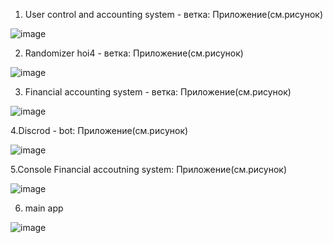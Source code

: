 
1. User control and accounting system - ветка: Приложение(см.рисунок)

![image](https://github.com/user-attachments/assets/c112b79a-b22f-4644-a3b2-8231edcff8d2)


2. Randomizer hoi4 - ветка: Приложение(см.рисунок)

![image](https://github.com/user-attachments/assets/6ebc98d0-7718-44b5-985b-a64bb5de1bc7)



3. Financial accounting system - ветка: Приложение(см.рисунок)

![image](https://github.com/user-attachments/assets/e5d6ced9-397c-46d8-9119-db1b2af45402)


4.Discrod - bot: Приложение(см.рисунок)

![image](https://github.com/user-attachments/assets/874a9359-669a-49b9-a65f-f852e24d7fff)

5.Сonsole Financial accoutning system: Приложение(см.рисунок)

![image](https://github.com/user-attachments/assets/00eb92d6-751b-4739-ab65-397f9cc4b3c9)

6. main app

![image](https://github.com/user-attachments/assets/69fbe5ad-5b9d-4916-9242-c86fc575c813)
